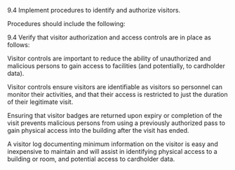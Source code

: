 9.4 Implement procedures to identify and 
authorize visitors. 

Procedures should include the following: 

 9.4 Verify that visitor authorization and access controls are in 
place as follows: 

Visitor controls are important to reduce the ability 
of unauthorized and malicious persons to gain 
access to facilities (and potentially, to cardholder 
data). 

Visitor controls ensure visitors are identifiable as 
visitors so personnel can monitor their activities, 
and that their access is restricted to just the 
duration of their legitimate visit. 

Ensuring that visitor badges are returned upon 
expiry or completion of the visit prevents malicious 
persons from using a previously authorized pass to 
gain physical access into the building after the visit 
has ended. 

A visitor log documenting minimum information on 
the visitor is easy and inexpensive to maintain and 
will assist in identifying physical access to a 
building or room, and potential access to 
cardholder data. 



